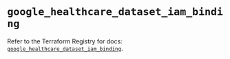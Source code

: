 # `google_healthcare_dataset_iam_binding`

Refer to the Terraform Registry for docs: [`google_healthcare_dataset_iam_binding`](https://registry.terraform.io/providers/hashicorp/google-beta/6.15.0/docs/resources/google_healthcare_dataset_iam_binding).

